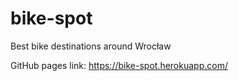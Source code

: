 # bike-spot
Best bike destinations around Wrocław

GitHub pages link: https://bike-spot.herokuapp.com/
